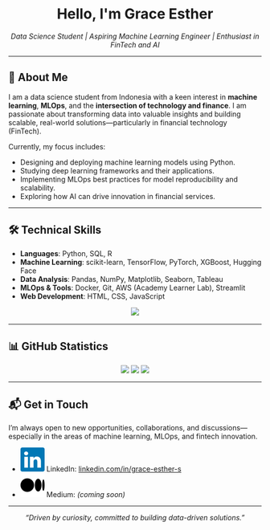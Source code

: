<h1 align="center">Hello, I'm Grace Esther</h1>
<p align="center">
  <em>Data Science Student | Aspiring Machine Learning Engineer | Enthusiast in FinTech and AI</em>
</p>

---

## 🧠 About Me

I am a data science student from Indonesia with a keen interest in **machine learning**, **MLOps**, and the **intersection of technology and finance**. I am passionate about transforming data into valuable insights and building scalable, real-world solutions—particularly in financial technology (FinTech).

Currently, my focus includes:
- Designing and deploying machine learning models using Python.
- Studying deep learning frameworks and their applications.
- Implementing MLOps best practices for model reproducibility and scalability.
- Exploring how AI can drive innovation in financial services.

---

## 🛠️ Technical Skills

- **Languages**: Python, SQL, R
- **Machine Learning**: scikit-learn, TensorFlow, PyTorch, XGBoost, Hugging Face  
- **Data Analysis**: Pandas, NumPy, Matplotlib, Seaborn, Tableau  
- **MLOps & Tools**: Docker, Git, AWS (Academy Learner Lab), Streamlit  
- **Web Development**: HTML, CSS, JavaScript
<p align="center">
  <a href="https://skillicons.dev">
    <img src="https://skillicons.dev/icons?i=aws,azure,c,css,html,js,figma,docker,fastapi,mysql,py,pytorch,r,scala,sklearn,tensorflow&perline=8" />
  </a>
</p>

---

## 📊 GitHub Statistics

<div align="center">

<img src="https://github-readme-stats.vercel.app/api?username=gredss&show_icons=true&theme=github_dark_dimmed&hide_border=true&bg_color=00000000" height="150" />
<img src="https://github-readme-streak-stats.herokuapp.com?user=gredss&theme=github_dark_dimmed&hide_border=true&background=00000000" height="150" />
<img src="https://github-readme-stats.vercel.app/api/top-langs/?username=gredss&layout=compact&hide_border=true&bg_color=00000000&theme=github_dark_dimmed" height="150" />

</div>

---

## 📬 Get in Touch

I’m always open to new opportunities, collaborations, and discussions—especially in the areas of machine learning, MLOps, and fintech innovation.

- <img src="https://raw.githubusercontent.com/CLorant/readme-social-icons/main/medium/filled/linkedin.svg"> LinkedIn: [linkedin.com/in/grace-esther-s](https://www.linkedin.com/in/grace-esther-s/)  
- <img src="https://raw.githubusercontent.com/CLorant/readme-social-icons/main/medium/filled/medium.svg"> Medium: *(coming soon)*

---

<p align="center">
  <em>“Driven by curiosity, committed to building data-driven solutions.”</em>
</p>
